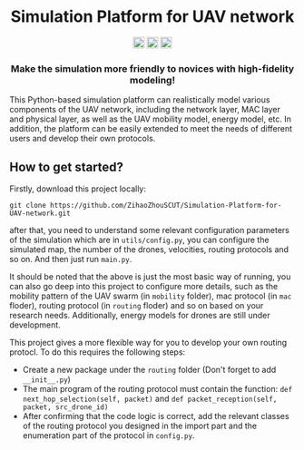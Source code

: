 <div align="center">
  <h1>Simulation Platform for UAV network</h1>

  <img src="https://img.shields.io/badge/Github-%40ZihaoZhouSCUT-blue" height="20">
  <img src="https://img.shields.io/badge/Contribution-Welcome-yellowgreen" height="20">
  <img src="https://img.shields.io/badge/License-MIT-brightgreen" height="20">

  <h3>Make the simulation more friendly to novices with high-fidelity modeling! </h3>
</div>

This Python-based simulation platform can realistically model various components of the UAV network, including the network layer, MAC layer and physical layer, as well as the UAV mobility model, energy model, etc. In addition, the platform can be easily extended to meet the needs of different users and develop their own protocols.

## How to get started?
Firstly, download this project locally:
```
git clone https://github.com/ZihaoZhouSCUT/Simulation-Platform-for-UAV-network.git
```
after that, you need to understand some relevant configuration parameters of the simulation which are in ```utils/config.py```, you can configure the simulated map, the number of the drones, velocities, routing protocols and so on. And then just run ```main.py```. 

It should be noted that the above is just the most basic way of running, you can also go deep into this project to configure more details, such as the mobility pattern of the UAV swarm (in ```mobility``` folder), mac protocol (in ```mac``` floder), routing protocol (in ```routing``` floder) and so on based on your research needs. Additionally, energy models for drones are still under development.

This project gives a more flexible way for you to develop your own routing protocl. To do this requires the following steps:
 * Create a new package under the ```routing``` folder (Don't forget to add ```__init__.py```)
 * The main program of the routing protocol must contain the function: ```def next_hop_selection(self, packet)``` and ```def packet_reception(self, packet, src_drone_id)```
 * After confirming that the code logic is correct, add the relevant classes of the routing protocol you designed in the import part and the enumeration part of the protocol in ```config.py```.
